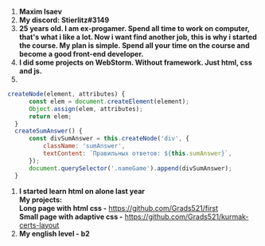 1. **Maxim Isaev**
1. **My discord: Stierlitz#3149** 
1. **25 years old. I am ex-progamer. Spend all time to work on computer, that's what i like a lot. Now i want find another job, this is why i started the course. My plan is simple. Spend all your time on the course and become a good front-end developer.**
1. **I did some projects on WebStorm. Without framework. Just html, css and js.**
1. 
```javascript
createNode(element, attributes) {
      const elem = document.createElement(element);
      Object.assign(elem, attributes);
      return elem;
  }
  createSumAnswer() {
      const divSumAnswer = this.createNode('div', {
          className: 'sumAnswer',
          textContent: `Правильных ответов: ${this.sumAnswer}`,
      });
      document.querySelector('.nameGame').append(divSumAnswer);
  }
```
1. **I started learn html on alone last year**\
**My projects:**\
**Long page with html css -** https://github.com/Grads521/first \
**Small page with adaptive css -** https://github.com/Grads521/kurmak-certs-layout 
1. **My english level - b2**